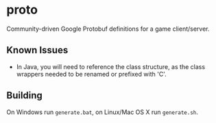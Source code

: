 # proto

Community-driven Google Protobuf definitions for a game client/server.

## Known Issues

* In Java, you will need to reference the class structure, as the class wrappers needed to be renamed or prefixed with 'C'.  

## Building

On Windows run `generate.bat`, on Linux/Mac OS X run `generate.sh`.